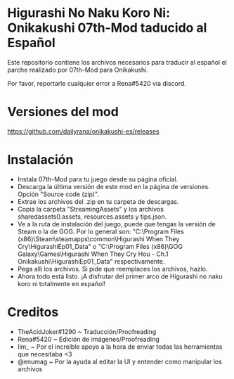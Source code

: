 # Higurashi No Naku Koro Ni: Onikakushi 07th-Mod taducido al Español

Este repositorio contiene los archivos necesarios para traducir al español el parche realizado por 07th-Mod para Onikakushi.

Por favor, reportarle cualquier error a Rena#5420 via discord.

# Versiones del mod

https://github.com/dailyrana/onikakushi-es/releases

# Instalación

- Instala 07th-Mod para tu juego desde su página oficial.
- Descarga la última versión de este mod en la página de versiones. Opción "Source code (zip)".
- Extrae los archivos del .zip en tu carpeta de descargas.
- Copia la carpeta "StreamingAssets" y los archivos sharedassets0.assets, resources.assets y tips.json.
- Ve a la ruta de instalación del juego, puede que tengas la versión de Steam o la de GOG. Por lo general son: "C:\Program Files (x86)\Steam\steamapps\common\Higurashi When They Cry\HigurashiEp01_Data" o "C:\Program Files (x86)\GOG Galaxy\Games\Higurashi When They Cry Hou - Ch.1 Onikakushi\HigurashiEp01_Data" respectivamente.
- Pega allí los archivos. Si pide que reemplaces los archivos, hazlo.
- Ahora todo está listo. ¡A disfrutar del primer arco de Higurashi no naku koro ni totalmente en español!

# Creditos

- TheAcidJoker#1290 ~ Traducción/Proofreading
- Rena#5420 ~ Edición de imágenes/Proofreading
- lim_ ~ Por el increíble apoyo a la hora de enviar todas las herramientas que necesitaba <3
- @enumag ~ Por la ayuda al editar la UI y entender como manipular los archivos
